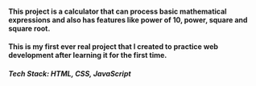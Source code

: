 #### This project is a calculator that can process basic mathematical expressions and also has features like power of 10, power, square and square root. 
#### This is my first ever real project that I created to practice web development after learning it for the first time. 

##### Tech Stack: HTML, CSS, JavaScript 
